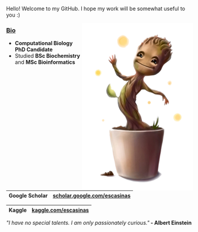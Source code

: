 Hello! Welcome to my GitHub. I hope my work will be somewhat useful to you :)

<img src="babygroot.png" align="right" height="450">
<h3><u><b>Bio</b></u></h3>
<ul>
<li><b>Computational Biology PhD Candidate</b></li>
<li>Studied <b>BSc Biochemistry</b> and <b>MSc Bioinformatics</b></li>
</ul>

| Google Scholar |  [scholar.google.com/escasinas](https://scholar.google.com/citations?user=m6Y0gc4AAAAJ&hl=en&oi=ao) |
| ---------- | ---------- |

| Kaggle |  [kaggle.com/escasinas](https://www.kaggle.com/escasinas) |
| ---------- | ---------- |

<i>"I have no special talents. I am only passionately curious."</i><b> - Albert Einstein</b>
